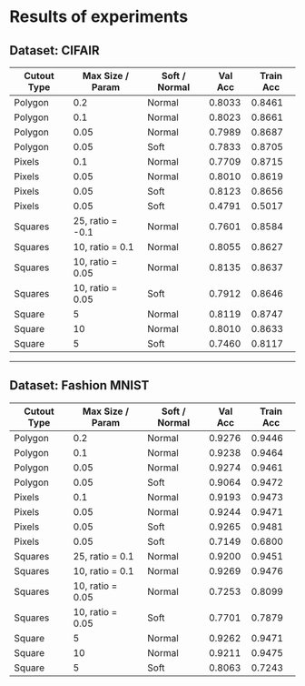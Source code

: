 # Results of experiments

## Dataset: CIFAIR

| Cutout Type | Max Size / Param   | Soft / Normal | Val Acc | Train Acc |
|-------------|--------------------|----------------|---------|-----------|
| Polygon     | 0.2                | Normal         | 0.8033  | 0.8461    |
| Polygon     | 0.1                | Normal         | 0.8023  | 0.8661    |
| Polygon     | 0.05               | Normal         | 0.7989  | 0.8687    |
| Polygon     | 0.05               | Soft           | 0.7833  | 0.8705    |
| Pixels      | 0.1                | Normal         | 0.7709  | 0.8715    |
| Pixels      | 0.05               | Normal         | 0.8010  | 0.8619    |
| Pixels      | 0.05               | Soft           | 0.8123  | 0.8656    |
| Pixels      | 0.05               | Soft           | 0.4791  | 0.5017    |
| Squares     | 25, ratio = -0.1   | Normal         | 0.7601  | 0.8584    |
| Squares     | 10, ratio = 0.1    | Normal         | 0.8055  | 0.8627    |
| Squares     | 10, ratio = 0.05   | Normal         | 0.8135  | 0.8637    |
| Squares     | 10, ratio = 0.05   | Soft           | 0.7912  | 0.8646    |
| Square      | 5                  | Normal         | 0.8119  | 0.8747    |
| Square      | 10                 | Normal         | 0.8010  | 0.8633    |
| Square      | 5                  | Soft           | 0.7460  | 0.8117    |

---

## Dataset: Fashion MNIST

| Cutout Type | Max Size / Param   | Soft / Normal | Val Acc | Train Acc |
|-------------|--------------------|----------------|---------|-----------|
| Polygon     | 0.2                | Normal         | 0.9276  | 0.9446    |
| Polygon     | 0.1                | Normal         | 0.9238  | 0.9464    |
| Polygon     | 0.05               | Normal         | 0.9274  | 0.9461    |
| Polygon     | 0.05               | Soft           | 0.9064  | 0.9472    |
| Pixels      | 0.1                | Normal         | 0.9193  | 0.9473    |
| Pixels      | 0.05               | Normal         | 0.9244  | 0.9471    |
| Pixels      | 0.05               | Soft           | 0.9265  | 0.9481    |
| Pixels      | 0.05               | Soft           | 0.7149  | 0.6800    |
| Squares     | 25, ratio = 0.1    | Normal         | 0.9200  | 0.9451    |
| Squares     | 10, ratio = 0.1    | Normal         | 0.9269  | 0.9476    |
| Squares     | 10, ratio = 0.05   | Normal         | 0.7253  | 0.8099    |
| Squares     | 10, ratio = 0.05   | Soft           | 0.7701  | 0.7879    |
| Square      | 5                  | Normal         | 0.9262  | 0.9471    |
| Square      | 10                 | Normal         | 0.9211  | 0.9475    |
| Square      | 5                  | Soft           | 0.8063  | 0.7243    |
